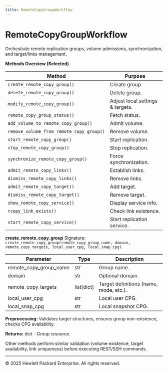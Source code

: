```yaml
---
title: RemoteCopyGroupWorkflow
---
```


# RemoteCopyGroupWorkflow

Orchestrate remote replication groups, volume admissions, synchronization, and target/links management.

**Methods Overview (Selected)**

| Method | Purpose |
|--------|---------|
| `create_remote_copy_group()` | Create group. |
| `delete_remote_copy_group()` | Delete group. |
| `modify_remote_copy_group()` | Adjust local settings & targets. |
| `remote_copy_group_status()` | Fetch status. |
| `add_volume_to_remote_copy_group()` | Admit volume. |
| `remove_volume_from_remote_copy_group()` | Remove volume. |
| `start_remote_copy_group()` | Start replication. |
| `stop_remote_copy_group()` | Stop replication. |
| `synchronize_remote_copy_group()` | Force synchronization. |
| `admit_remote_copy_links()` | Establish links. |
| `dismiss_remote_copy_links()` | Remove links. |
| `admit_remote_copy_target()` | Add target. |
| `dismiss_remote_copy_target()` | Remove target. |
| `show_remote_copy_service()` | Display service info. |
| `rcopy_link_exists()` | Check link existence. |
| `start_remote_copy_service()` | Start replication service. |

**create_remote_copy_group**
Signature: `create_remote_copy_group(remote_copy_group_name, domain, remote_copy_targets, local_user_cpg, local_snap_cpg)`

| Parameter | Type | Description |
|-----------|------|-------------|
| remote_copy_group_name | str | Group name. |
| domain | str | Optional domain. |
| remote_copy_targets | list[dict] | Target definitions (name, mode, etc.). |
| local_user_cpg | str | Local user CPG. |
| local_snap_cpg | str | Local snapshot CPG. |

**Preprocessing:** Validates target structures, ensures group non-existence, checks CPG availability.

**Returns:** dict - Group resource.

Other methods perform similar validation (volume existence, target availability, link uniqueness) before executing REST/SSH commands.

---
© 2025 Hewlett Packard Enterprise. All rights reserved.